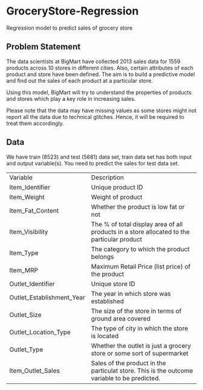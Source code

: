 # GroceryStore-Regression
Regression model to predict sales of grocery store

## Problem Statement

The data scientists at BigMart have collected 2013 sales data for 1559 products across 10 stores in different cities. Also, certain attributes of each product and store have been defined. The aim is to build a predictive model and find out the sales of each product at a particular store.

Using this model, BigMart will try to understand the properties of products and stores which play a key role in increasing sales.

Please note that the data may have missing values as some stores might not report all the data due to technical glitches. Hence, it will be required to treat them accordingly.

## Data
We have train (8523) and test (5681) data set, train data set has both input and output variable(s). You need to predict the sales for test data set.

<!DOCTYPE html>
<html>
<body>
<table style="width:100%">
  <tr>
    <td>Variable</td> <td>Description</td>
  </tr>
  <tr>
    <td>Item_Identifier</td><td>Unique product ID</td>
  </tr>
<tr>
  <td>Item_Weight</td><td>Weight of product</td>
  </tr>
<tr>
  <td>Item_Fat_Content</td><td>Whether the product is low fat or not</td>
  </tr>
  <tr>
    <td>Item_Visibility</td><td>The % of total display area of all products in a store allocated to the particular product</td>
  </tr>
<tr>
  <td>Item_Type</td><td>The category to which the product belongs</td>
  </tr>
<tr>
  <td>Item_MRP</td><td>Maximum Retail Price (list price) of the product</td>
  </tr>
<tr>
  <td>Outlet_Identifier</td><td>Unique store ID</td>
  </tr>
<tr>
  <td>Outlet_Establishment_Year</td><td>The year in which store was established</td>
  </tr>
<tr>
  <td>Outlet_Size</td><td>The size of the store in terms of ground area covered</td>
  </tr>
<tr>
  <td>Outlet_Location_Type</td><td>The type of city in which the store is located</td>
  </tr>
<tr>
  <td>Outlet_Type</td><td>Whether the outlet is just a grocery store or some sort of supermarket</td>
  </tr>
<tr>
  <td>Item_Outlet_Sales</td><td>Sales of the product in the particulat store. This is the outcome variable to be predicted.</td>
  </tr>

</body>
</html>


